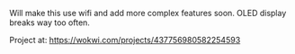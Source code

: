 Will make this use wifi and add more complex features soon. OLED display breaks way too often.

Project at: https://wokwi.com/projects/437756980582254593
